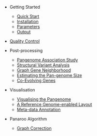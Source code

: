 <!-- docs/_sidebar.md -->

- Getting Started

    - [Quick Start](/gettingstarted/quickstart.md)
    - [Installation](/gettingstarted/installation.md)
    - [Parameters](/gettingstarted/params.md)
    - [Output](/gettingstarted/output.md)

- [Quality Control](/quality/quality_control.md)

- Post-processing
    - [Pangenome Association Study](/post/pwas.md)
    - [Structural Variant Analysis](/post/sv.md)
    - [Graph Gene Neighborhood](/post/gene_neighborhood.md)
    - [Estimating the Pan-genome Size](/post/pansize.md)
    - [Co-Evolving Genes](/post/coevolution.md)

- Visualisation
    - [Visualising the Pangenome](/vis/cytoscape.md)
    - [A Reference Genome-enabled Layout](/vis/layout.md)
    <!-- - [Creating Summary Plots](/vis/plots.md) -->
    - [Meta-data Annotation](/vis/metadata.md)

- Panaroo Algorithm
    - [Graph Correction](/methods/graphcorrection.md)
